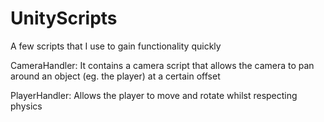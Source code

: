 # UnityScripts
A few scripts that I use to gain functionality quickly

CameraHandler:
  It contains a camera script that allows the camera to pan around an object (eg. the player) at a certain offset

PlayerHandler:
  Allows the player to move and rotate whilst respecting physics  
